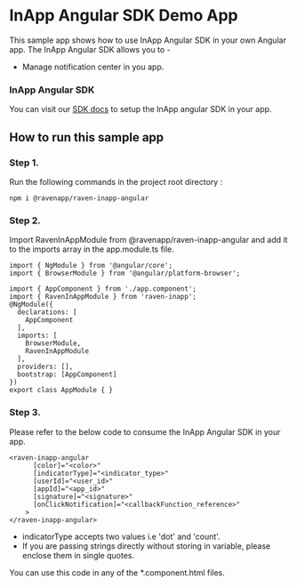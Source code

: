 # InApp Angular SDK Demo App
This sample app shows how to use InApp Angular SDK in your own Angular app. The InApp Angular SDK allows you to -

* Manage notification center in you app.

### InApp Angular SDK

You can visit our [SDK docs](https://github.com/ravenappdev/inapp-angular-sdk) to setup the InApp angular SDK in your app.

## How to run this sample app

### Step 1.&#x20;

Run the following commands in the project root directory :

```
npm i @ravenapp/raven-inapp-angular
```

### Step 2.

Import RavenInAppModule from @ravenapp/raven-inapp-angular and add it to the imports array in the app.module.ts file.

```
import { NgModule } from '@angular/core';
import { BrowserModule } from '@angular/platform-browser';

import { AppComponent } from './app.component';
import { RavenInAppModule } from 'raven-inapp';
@NgModule({
  declarations: [
    AppComponent
  ],
  imports: [
    BrowserModule,
    RavenInAppModule
  ],
  providers: [],
  bootstrap: [AppComponent]
})
export class AppModule { }
```

### Step 3.

Please refer to the below code to consume the InApp Angular SDK in your app.

```
<raven-inapp-angular
      [color]="<color>"
      [indicatorType]="<indicator_type>"
      [userId]="<user_id>"
      [appId]="<app_id>"
      [signature]="<signature>"
      [onClickNotification]="<callbackFunction_reference>"
    >
</raven-inapp-angular>
```

* indicatorType accepts two values i.e 'dot' and 'count'.
* If you are passing strings directly without storing in variable, please enclose them in single quotes.

You can use this code in any of the \*.component.html files.

